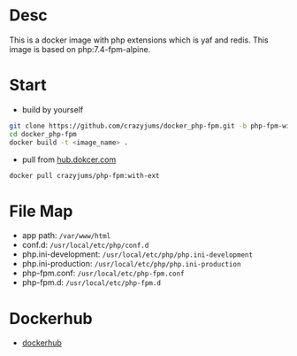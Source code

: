 # Desc

This is a docker image with php extensions which is yaf and redis.
This image is based on php:7.4-fpm-alpine.

# Start

- build by yourself

```bash
git clone https://github.com/crazyjums/docker_php-fpm.git -b php-fpm-with-ext
cd docker_php-fpm
docker build -t <image_name> .
```

- pull from [hub.dokcer.com](https://hub.docker.com/r/crazyjums/php-fpm/tags)

```bash
docker pull crazyjums/php-fpm:with-ext
```

# File Map

- app path: `/var/www/html`
- conf.d: `/usr/local/etc/php/conf.d`
- php.ini-development: `/usr/local/etc/php/php.ini-development`
- php.ini-production: `/usr/local/etc/php/php.ini-production`
- php-fpm.conf: `/usr/local/etc/php-fpm.conf`
- php-fpm.d: `/usr/local/etc/php-fpm.d`

# Dockerhub

- [dockerhub](https://hub.docker.com/r/crazyjums/php-fpm)
